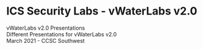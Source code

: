 # ICS Security Labs - vWaterLabs v2.0
vWaterLabs v2.0 Presentations <br>
Different Presentations for vWaterLabs v2.0<br>
March 2021 - CCSC Southwest<br>

